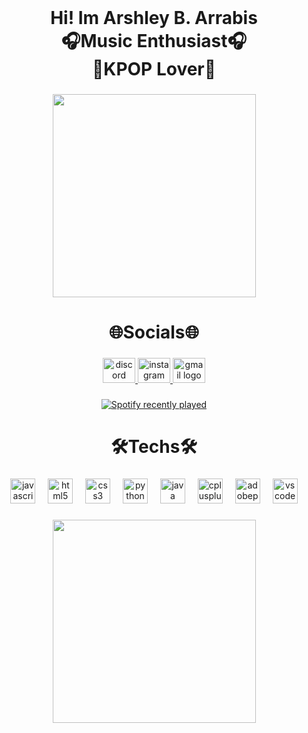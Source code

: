 <br clear="both">

<h1 align="center">Hi! Im Arshley B. Arrabis<br>🎧Music Enthusiast🎧<br>🫶KPOP Lover🫶</h1>

###

<div align="center">
  <img height="325" src="https://i.imgur.com/sUaOEmi.gif"  />
</div>

###

<h1 align="center">🌐Socials🌐</h1>

###

<div align="center">
  <a href="http://discordapp.com/users/731125652719140944" target="_blank">
    <img src="https://raw.githubusercontent.com/maurodesouza/profile-readme-generator/master/src/assets/icons/social/discord/default.svg" width="52" height="40" alt="discord logo"  />
  </a>
  <a href="https://www.instagram.com/heoswi_chokollis/?hl=en" target="_blank">
    <img src="https://raw.githubusercontent.com/maurodesouza/profile-readme-generator/master/src/assets/icons/social/instagram/default.svg" width="52" height="40" alt="instagram logo"  />
  </a>
  <a href="arshleyninecho@gmail.com" target="_blank">
    <img src="https://raw.githubusercontent.com/maurodesouza/profile-readme-generator/master/src/assets/icons/social/gmail/default.svg" width="52" height="40" alt="gmail logo"  />
  </a>
</div>

###

<div align="center">
  <a href="https://open.spotify.com/user/31btavnlczxq7nqq6bnbh37y6bjm">
    <img src="https://spotify-recently-played-readme.vercel.app/api?user=31btavnlczxq7nqq6bnbh37y6bjm&count=5" alt="Spotify recently played"  />
  </a>
</div>

###

<h1 align="center">🛠️Techs🛠️</h1>

###

<div align="center">
  <img src="https://cdn.jsdelivr.net/gh/devicons/devicon/icons/javascript/javascript-original.svg" height="40" alt="javascript logo"  />
  <img width="12" />
  <img src="https://cdn.jsdelivr.net/gh/devicons/devicon/icons/html5/html5-original.svg" height="40" alt="html5 logo"  />
  <img width="12" />
  <img src="https://cdn.jsdelivr.net/gh/devicons/devicon/icons/css3/css3-original.svg" height="40" alt="css3 logo"  />
  <img width="12" />
  <img src="https://cdn.jsdelivr.net/gh/devicons/devicon/icons/python/python-original.svg" height="40" alt="python logo"  />
  <img width="12" />
  <img src="https://cdn.jsdelivr.net/gh/devicons/devicon/icons/java/java-original.svg" height="40" alt="java logo"  />
  <img width="12" />
  <img src="https://cdn.jsdelivr.net/gh/devicons/devicon/icons/cplusplus/cplusplus-original.svg" height="40" alt="cplusplus logo"  />
  <img width="12" />
  <img src="https://skillicons.dev/icons?i=ps" height="40" alt="adobephotoshop logo"  />
  <img width="12" />
  <img src="https://skillicons.dev/icons?i=vscode" height="40" alt="vscode logo"  />
</div>

###

<div align="center">
  <img height="325" src="https://i.imgur.com/trIGl4E.gif"  />
</div>

###
